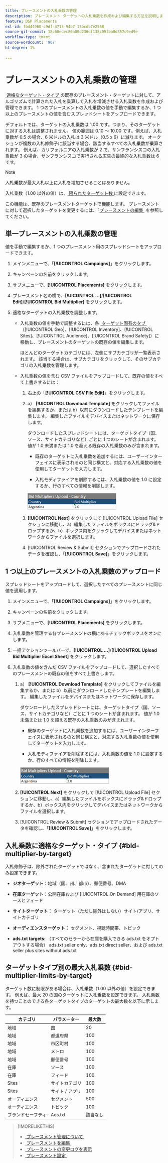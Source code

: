 ```yaml
---
title: プレースメントの入札乗数の管理
description: プレースメント ターゲットの入札乗数を作成および編集する方法を説明します。
feature: DSP Placements
exl-id: fbd44960-c9df-4713-94b7-13bcdb7e2568
source-git-commit: 18c68edec80a80d236df138c05fba8d857c9ed9e
workflow-type: tm+mt
source-wordcount: '907'
ht-degree: 1%

---
```


# プレースメントの入札乗数の管理

[&#x200B; 適格なターゲット・タイプ &#x200B;](#bid-multiplier-by-target) の既存のプレースメント・ターゲットに対して、アルゴリズムで計算された入札を乗算して入札を増減させる入札乗数を作成および管理できます。 1 つのプレースメントの入札乗数の値を手動で編集するか、1 つ以上のプレースメントの値を含むスプレッドシートをアップロードできます。

デフォルトでは、ターゲットの入札乗数は 1.00 です。つまり、そのターゲットに対する入札は調整されません。 値の範囲は 0.10 ～ 10.00 です。例えば、入札乗数が 0.5 の場合、6 米ドルの入札は 3 米ドル（0.5 x 6）に減ります。 オークションが複数の入札修飾子に該当する場合、該当するすべての入札乗数が乗算されます。 例えば、カリフォルニアの入札乗数が 2 で、サンフランシスコの入札乗数が 3 の場合、サンフランシスコで実行される広告の最終的な入札乗数は 6 です。

>[!NOTE]
>
>入札乗数が最大入札以上に入札を増加させることはありません。

入札乗数（1.00 以外の値）は、[&#x200B; 限られたターゲット数 &#x200B;](#bid-multiplier-limits-by-target) に設定できます。

この機能は、既存のプレースメントターゲットで機能します。 プレースメントに対して選択したターゲットを変更するには、「[&#x200B; プレースメントの編集 &#x200B;](/help/dsp/campaign-management/placements/placement-edit.md) を参照してください。

## 単一プレースメントの入札乗数の管理

値を手動で編集するか、1 つのプレースメント用のスプレッドシートをアップロードできます。

1. メインメニューで、「**[!UICONTROL Campaigns]**」をクリックします。

1. キャンペーンの名前をクリックします。

1. サブメニューで、**[!UICONTROL Placements]** をクリックします。

1. プレースメント名の横で、**[!UICONTROL ...]**/**[!UICONTROL Edit]**/**[!UICONTROL Bid Multiplier]** をクリックします。

1. 適格なターゲットの入札乗数を調整します。

   * 入札乗数の値を手動で調整するには、各 [&#x200B; ターゲット固有のタブ &#x200B;](#bid-multiplier-by-target) （[!UICONTROL Geo]、[!UICONTROL Inventory]、[!UICONTROL Sites]、[!UICONTROL Audience]、[!UICONTROL Brand Safety]）に移動し、プレースメントのターゲットの既存の値を編集します。

     ほとんどのターゲットカテゴリには、左側にサブカテゴリが一覧表示されます。 該当する場合は、サブカテゴリをクリックして、そのサブカテゴリの入札乗数を管理します。

   * 入札乗数の値を含む CSV ファイルをアップロードして、既存の値をすべて上書きするには：

      1. 右上の「**[!UICONTROL CSV File Edit]**」をクリックします。

      1. a） **[!UICONTROL Download Template]** をクリックしてファイルを編集するか、または b）以前にダウンロードしたテンプレートを編集します。 編集したファイルをデバイスまたはネットワークに保存します。

         ダウンロードしたスプレッドシートには、ターゲットタイプ（国、ソース、サイトカテゴリなど）ごとに 1 つのシートが含まれます。 値が 1.0 未満または 1.0 を超える既存の入札乗数のみが含まれます。

         * 既存のターゲットに入札乗数を追加するには、ユーザーインターフェイスに表示されるのと同じ構文と、対応する入札乗数の値を使用してターゲットを入力します。

         * 入札モディファイアを削除するには、入札乗数の値を 1.0 に設定するか、行のすべての情報を削除します。

         ![&#x200B; 入札乗数スプレッドシートファイルの行の例 &#x200B;](/help/dsp/assets/bid-multiplier-spreadsheet.png " 入札乗数スプレッドシートファイルの行の例 ")

      1. **[!UICONTROL Next]** をクリックして [!UICONTROL Upload File] セクションに移動し、a）編集したファイルをボックスにドラッグ&amp;ドロップするか、b）ボックス内をクリックしてデバイスまたはネットワークからファイルを選択します。

      1. [!UICONTROL Review & Submit] セクションでアップロードされたデータを確認し、「**[!UICONTROL Save]**」をクリックします。

## 1 つ以上のプレースメントの入札乗数のアップロード

スプレッドシートをアップロードして、選択したすべてのプレースメントに同じ値を適用します。

1. メインメニューで、「**[!UICONTROL Campaigns]**」をクリックします。

1. キャンペーンの名前をクリックします。

1. サブメニューで、**[!UICONTROL Placements]** をクリックします。

1. 入札乗数を管理する各プレースメントの横にあるチェックボックスをオンにします。

1. 一括アクションツールバーで、**[!UICONTROL ...]**/**[!UICONTROL Upload Bid Multiplier Excel Sheet]** をクリックします。

1. 入札乗数の値を含んだ CSV ファイルをアップロードして、選択したすべてのプレースメントの既存の値をすべて上書きします。

   1. a） **[!UICONTROL Download Template]** をクリックしてファイルを編集するか、または b）以前にダウンロードしたテンプレートを編集します。 編集したファイルをデバイスまたはネットワークに保存します。

      ダウンロードしたスプレッドシートには、ターゲットタイプ（国、ソース、サイトカテゴリなど）ごとに 1 つのシートが含まれます。 値が 1.0 未満または 1.0 を超える既存の入札乗数のみが含まれます。

      * 既存のターゲットに入札乗数を追加するには、ユーザーインターフェイスに表示されるのと同じ構文と、対応する入札乗数の値を使用してターゲットを入力します。

      * 入札モディファイアを削除するには、入札乗数の値を 1.0 に設定するか、行のすべての情報を削除します。

      ![&#x200B; 入札乗数スプレッドシートファイルの行の例 &#x200B;](/help/dsp/assets/bid-multiplier-spreadsheet.png " 入札乗数スプレッドシートファイルの行の例 ")

   1. **[!UICONTROL Next]** をクリックして [!UICONTROL Upload File] セクションに移動し、a）編集したファイルをボックスにドラッグ&amp;ドロップするか、b）ボックス内をクリックしてデバイスまたはネットワークからファイルを選択します。

   1. [!UICONTROL Review & Submit] セクションでアップロードされたデータを確認し、「**[!UICONTROL Save]**」をクリックします。

## 入札乗数に適格なターゲット・タイプ {#bid-multiplier-by-target}

入札修飾子は、除外されたターゲットではなく、含まれたターゲットに対してのみ設定できます。

* **ジオターゲット**：地域（国、州、都市）、郵便番号、DMA

* **在庫ターゲット**：公開在庫および [!UICONTROL On Demand] 用在庫のソースとフィード

* **サイトターゲット：** ターゲット（ただし除外はしない）サイト/アプリ、サイトカテゴリ

* **オーディエンスターゲット：** セグメント、視聴時間帯、トピック

* **ads.txt targets:** （すべてのセラーから在庫を購入できる ads.txt をオプトアウトする場合） ads.txt seller only、ads.txt direct seller、および ads.txt seller plus sites without ads.txt <!-- bid multipliers for the different subsets of inventory; not available when the placement targets only one subset -->

## ターゲットタイプ別の最大入札乗数 {#bid-multiplier-limits-by-target}

ターゲット数に制限がある場合は、入札乗数（1.00 以外の値）を設定できます。 例えば、最大 20 の国のターゲットに入札乗数を設定できます。 入札乗数を持つことのできる各ターゲットタイプのターゲットの最大数を以下に示します。

| カテゴリ | パラメーター | 最大数 |
| -------- | --------- | ----- |
| 地域 | 国 | 20 |
| 地域 | 都道府県 | 100 |
| 地域 | 市区町村 | 100 |
| 地域 | メトロ | 100 |
| 地域 | 郵便番号 | 100 |
| 在庫 | ソース | 100 |
| 在庫 | フィード | 100 |
| Sites | サイトカテゴリ | 100 |
| Sites | サイト / アプリ | 100 |
| オーディエンス | セグメント | 500 |
| オーディエンス | トピック | 100 |
| ブランドセーフティ | Ads.txt | 該当なし |

>[!MORELIKETHIS]
>
>* [&#x200B; プレースメント管理について &#x200B;](placement-about.md)
>* [&#x200B; プレースメントを編集 &#x200B;](placement-edit.md)
>* [&#x200B; プレースメントの変更ログを表示 &#x200B;](placement-change-log.md)
>* [&#x200B; プレースメント設定 &#x200B;](placement-settings.md)
